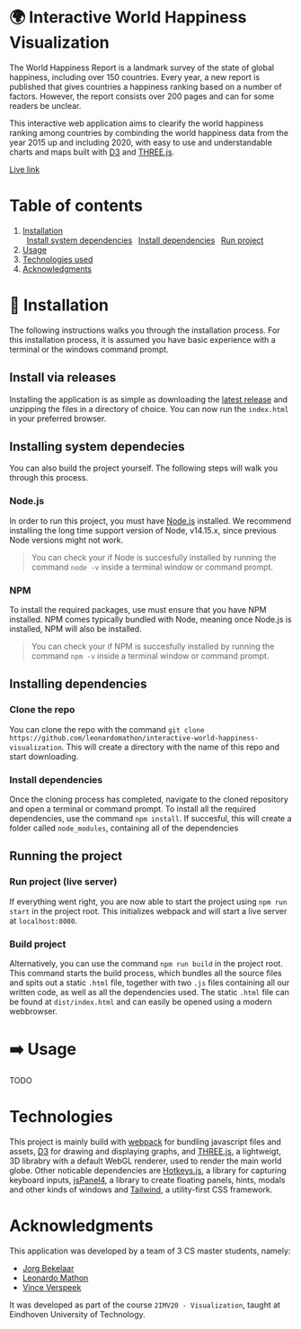 
# :earth_africa: Interactive World Happiness Visualization
The World Happiness Report is a landmark survey of the state of global happiness, including over 150 countries. Every year, a new report is published that gives countries a happiness ranking based on a number of factors. However, the report consists over 200 pages and can for some readers be unclear. 

This interactive web application aims to clearify the world happiness ranking among countries by combinding the world happiness data from the year 2015 up and including 2020, with easy to use and understandable charts and maps built with [D3](https://github.com/d3/d3) and [THREE.js](https://github.com/mrdoob/three.js/).

[Live link](https://world-happiness.leonardomathon.nl)

# Table of contents
1. [ Installation ](https://github.com/leonardomathon/interactive-world-happiness-visualization#wrench-installation)<br/>
&ensp;[Install system dependencies](https://github.com/leonardomathon/interactive-world-happiness-visualization#installing-system-dependecies)
&ensp;[Install dependencies](https://github.com/leonardomathon/interactive-world-happiness-visualization#installing-dependencies)
&ensp;[Run project](https://github.com/leonardomathon/interactive-world-happiness-visualization#running-the-project)
2.  [Usage](https://github.com/leonardomathon/interactive-world-happiness-visualization#arrow_right-usage)
3. [Technologies used](https://github.com/leonardomathon/interactive-world-happiness-visualization#technologies)
4. [Acknowledgments](https://github.com/leonardomathon/interactive-world-happiness-visualization#acknowledgments)


# :wrench: Installation
The following instructions walks you through the installation process. For this installation process, it is assumed you have basic experience with a terminal or the windows command prompt. 

## Install via releases
Installing the application is as simple as downloading the [latest release](https://github.com/leonardomathon/interactive-world-happiness-visualization/releases) and unzipping the files in a directory of choice. You can now run the `index.html` in your preferred browser. 

## Installing system dependecies
You can also build the project yourself. The following steps will walk you through this process.

### Node.js
In order to run this project, you must have [Node.js](https://github.com/nodejs/node) installed.  We recommend installing the long time support version of Node, v14.15.x, since previous Node versions might not work.
> You can check your if Node is succesfully installed by running the command `node -v` inside a terminal window or command prompt.

### NPM
To install the required packages, use must ensure that you have NPM installed. NPM comes typically bundled with Node, meaning once Node.js is installed, NPM will also be installed. 
> You can check your if NPM is succesfully installed by running the command `npm -v` inside a terminal window or command prompt.

## Installing dependencies
### Clone the repo
You can clone the repo with the command `git clone https://github.com/leonardomathon/interactive-world-happiness-visualization`. This will create a directory with the name of this repo and start downloading.

### Install dependencies
Once the cloning process has completed, navigate to the cloned repository and open a terminal or command prompt. To install all the required dependencies, use the command `npm install`. If succesful, this will create a folder called `node_modules`, containing all of the dependencies

## Running the project

### Run project (live server)
If everything went right, you are now able to start the project using `npm run start` in the project root. This initializes webpack and will start a live server at `localhost:8080`. 

### Build project
Alternatively, you can use the command `npm run build` in the project root. This command starts the build process, which bundles all the source files and spits out a static `.html` file, together with two `.js` files containing all our written code, as well as all the dependencies used. The static `.html` file can be found at `dist/index.html` and can easily be opened using a modern webbrowser.

# :arrow_right: Usage
TODO


# Technologies
This project is mainly build with [webpack](https://github.com/webpack/webpack) for bundling javascript files and assets, [D3](https://github.com/d3/d3) for drawing and displaying graphs,  and [THREE.js](https://github.com/mrdoob/three.js/), a lightweigt, 3D librabry with a default WebGL renderer, used to render the main world globe. Other noticable dependencies are [Hotkeys.js](https://github.com/jaywcjlove/hotkeys), a library for capturing keyboard inputs, [jsPanel4](https://github.com/Flyer53/jsPanel4), a library to create floating panels, hints, modals and other kinds of windows and [Tailwind](https://github.com/tailwindlabs/tailwindcss), a utility-first CSS framework.


# Acknowledgments
This application was developed by a team of 3 CS master students, namely:

 - [Jorg Bekelaar](https://github.com/jorgbekelaar)
 - [Leonardo Mathon](https://github.com/leonardomathon)
 - [Vince Verspeek](https://github.com/VinceVerspeek)

 It was developed as part of the course `2IMV20 - Visualization`, taught at Eindhoven University of Technology. 

